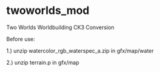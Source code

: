 # twoworlds_mod
Two Worlds Worldbuilding CK3 Conversion

Before use:

1.) unzip watercolor_rgb_waterspec_a.zip in gfx/map/water

2.) unzip terrain.p in gfx/map
